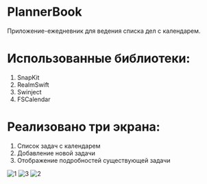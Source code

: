 # PlannerBook
Приложение-ежедневник для ведения списка дел с календарем.

# Использованные библиотеки:
1) SnapKit
2) RealmSwift
3) Swinject
4) FSCalendar

# Реализовано три экрана:
1) Список задач с календарем
2) Добавление новой задачи
3) Отображение подробностей существующей задачи

![1](https://user-images.githubusercontent.com/119200522/204356002-2bfcd689-7bdd-4c20-8e99-69b1768720bc.png)
![3](https://user-images.githubusercontent.com/119200522/204356036-5fbc7c7f-a282-4f30-a08d-c4b14bc62e7c.png)
![2](https://user-images.githubusercontent.com/119200522/204356046-ed6d38e2-8f82-4aa5-9ef5-e6595c4008aa.png)

